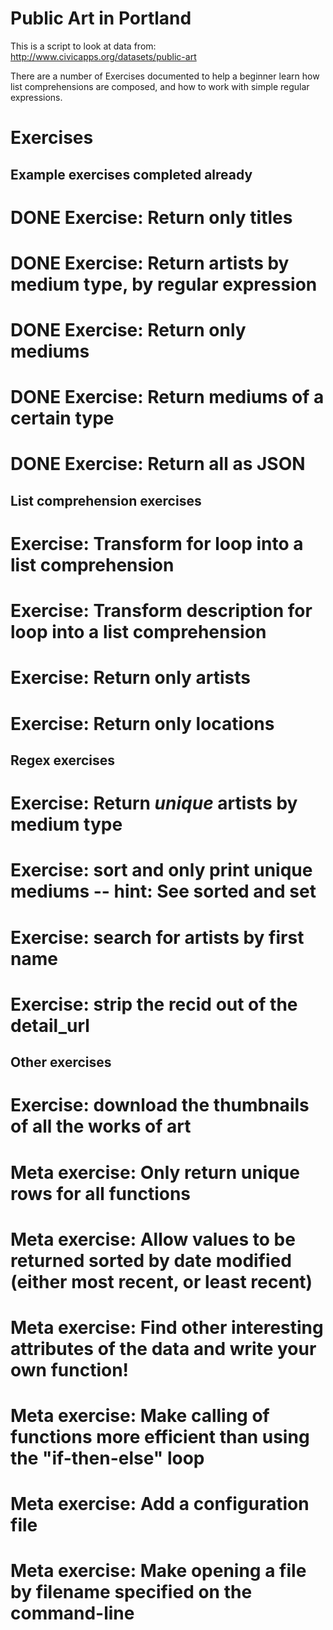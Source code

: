Public Art in Portland
======================

This is a script to look at data from: http://www.civicapps.org/datasets/public-art

There are a number of Exercises documented to help a beginner learn how list
comprehensions are composed, and how to work with simple regular expressions.

Exercises
=========

Example exercises completed already
-----------------------------------
# DONE Exercise: Return only titles
# DONE Exercise: Return artists by medium type, by regular expression
# DONE Exercise: Return only mediums
# DONE Exercise: Return mediums of a certain type
# DONE Exercise: Return all as JSON

List comprehension exercises
----------------------------
# Exercise: Transform for loop into a list comprehension
# Exercise: Transform description for loop into a list comprehension
# Exercise: Return only artists
# Exercise: Return only locations


Regex exercises
---------------
# Exercise: Return *unique* artists by medium type
# Exercise: sort and only print unique mediums -- hint: See sorted and set
# Exercise: search for artists by first name
# Exercise: strip the recid out of the detail_url


Other exercises
---------------
# Exercise: download the thumbnails of all the works of art
# Meta exercise: Only return unique rows for all functions
# Meta exercise: Allow values to be returned sorted by date modified (either most recent, or least recent)
# Meta exercise: Find other interesting attributes of the data and write your own function!
# Meta exercise: Make calling of functions more efficient than using the "if-then-else" loop
# Meta exercise: Add a configuration file
# Meta exercise: Make opening a file by filename specified on the command-line

